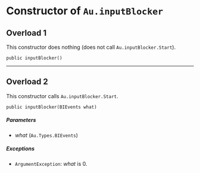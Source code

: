 # Constructor of `Au.inputBlocker`

## Overload 1

This constructor does nothing (does not call `Au.inputBlocker.Start`).

```
public inputBlocker()
```

* * *

## Overload 2

This constructor calls `Au.inputBlocker.Start`.

```
public inputBlocker(BIEvents what)
```

##### Parameters

- *what*  (`Au.Types.BIEvents`)

##### Exceptions

- `ArgumentException`:
    *what* is 0.